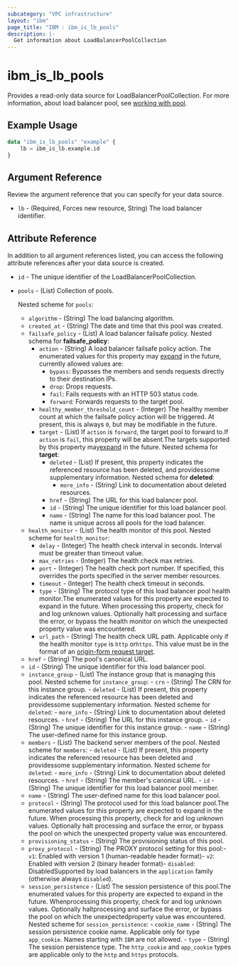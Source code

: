 ```yaml
---
subcategory: "VPC infrastructure"
layout: "ibm"
page_title: "IBM : ibm_is_lb_pools"
description: |-
  Get information about LoadBalancerPoolCollection
---
```


# ibm_is_lb_pools

Provides a read-only data source for LoadBalancerPoolCollection. For more information, about load balancer pool, see [working with pool](https://cloud.ibm.com/docs/vpc?topic=vpc-nlb-pools).

## Example Usage

```terraform
data "ibm_is_lb_pools" "example" {
	lb = ibm_is_lb.example.id
}
```

## Argument Reference

Review the argument reference that you can specify for your data source.

- `lb` - (Required, Forces new resource, String) The load balancer identifier.

## Attribute Reference

In addition to all argument references listed, you can access the following attribute references after your data source is created.

- `id` - The unique identifier of the LoadBalancerPoolCollection.
- `pools` - (List) Collection of pools.

	Nested scheme for `pools`:

	- `algorithm` - (String) The load balancing algorithm.
	- `created_at` - (String) The date and time that this pool was created.
	- `failsafe_policy` - (List) A load balancer failsafe policy.
		Nested schema for **failsafe_policy**:
		- `action` - (String) A load balancer failsafe policy action. The enumerated values for this property may [expand](https://cloud.ibm.com/apidocs/vpc#property-value-expansion) in the future, currently allowed values are:
			- `bypass`: Bypasses the members and sends requests directly to their destination IPs.
			- `drop`: Drops requests.
			- `fail`: Fails requests with an HTTP 503 status code.
			- `forward`: Forwards requests to the target pool.
		- `healthy_member_threshold_count` - (Integer) The healthy member count at which the failsafe policy action will be triggered. At present, this is always `0`, but may be modifiable in the future.
		- `target` - (List) If `action` is `forward`, the target pool to forward to.If `action` is `fail`, this property will be absent.The targets supported by this property may[expand](https://cloud.ibm.com/apidocs/vpc#property-value-expansion) in the future.
			Nested schema for **target**:
			- `deleted` - (List) If present, this property indicates the referenced resource has been deleted, and providessome supplementary information.
				Nested schema for **deleted**:
				- `more_info` - (String) Link to documentation about deleted resources.
			- `href` - (String) The URL for this load balancer pool.
			- `id` - (String) The unique identifier for this load balancer pool.
			- `name` - (String) The name for this load balancer pool. The name is unique across all pools for the load balancer.
	- `health_monitor` - (List) The health monitor of this pool.
		Nested scheme for `health_monitor`:
		- `delay` - (Integer) The health check interval in seconds. Interval must be greater than timeout value.
		- `max_retries` - (Integer) The health check max retries.
		- `port` - (Integer) The health check port number. If specified, this overrides the ports specified in the server member resources.
		- `timeout` - (Integer) The health check timeout in seconds.
		- `type` - (String) The protocol type of this load balancer pool health monitor.The enumerated values for this property are expected to expand in the future. When processing this property, check for and log unknown values. Optionally halt processing and surface the error, or bypass the health monitor on which the unexpected property value was encountered.
		- `url_path` - (String) The health check URL path. Applicable only if the health monitor `type` is `http` or`https`. This value must be in the format of an [origin-form request target](https://tools.ietf.org/html/rfc7230#section-5.3.1).
	- `href` - (String) The pool's canonical URL.
	- `id` - (String) The unique identifier for this load balancer pool.
	- `instance_group` - (List) The instance group that is managing this pool.
		Nested scheme for `instance_group`:
			- `crn` - (String) The CRN for this instance group.
			- `deleted` - (List) If present, this property indicates the referenced resource has been deleted and providessome supplementary information.
				Nested scheme for `deleted`:
				- `more_info` - (String) Link to documentation about deleted resources.
				- `href` - (String) The URL for this instance group.
				- `id` - (String) The unique identifier for this instance group.
				- `name` - (String) The user-defined name for this instance group.
	- `members` - (List) The backend server members of the pool.
		Nested scheme for `members`:
			- `deleted` - (List) If present, this property indicates the referenced resource has been deleted and providessome supplementary information.
			Nested scheme for `deleted`:
				- `more_info` - (String) Link to documentation about deleted resources.
				- `href` - (String) The member's canonical URL.
				- `id` - (String) The unique identifier for this load balancer pool member.
	- `name` - (String) The user-defined name for this load balancer pool.
	- `protocol` - (String) The protocol used for this load balancer pool.The enumerated values for this property are expected to expand in the future. When processing this property, check for and log unknown values. Optionally halt processing and surface the error, or bypass the pool on which the unexpected property value was encountered.
	- `provisioning_status` - (String) The provisioning status of this pool.
	- `proxy_protocol` - (String) The PROXY protocol setting for this pool:- `v1`: Enabled with version 1 (human-readable header format)- `v2`: Enabled with version 2 (binary header format)- `disabled`: DisabledSupported by load balancers in the `application` family (otherwise always `disabled`).
	- `session_persistence` - (List) The session persistence of this pool.The enumerated values for this property are expected to expand in the future. Whenprocessing this property, check for and log unknown values. Optionally haltprocessing and surface the error, or bypass the pool on which the unexpectedproperty value was encountered.
		Nested scheme for `session_persistence`:
			- `cookie_name` - (String) The session persistence cookie name. Applicable only for type `app_cookie`. Names starting with `IBM` are not allowed.
			- `type` - (String) The session persistence type. The `http_cookie` and `app_cookie` types are applicable only to the `http` and `https` protocols.